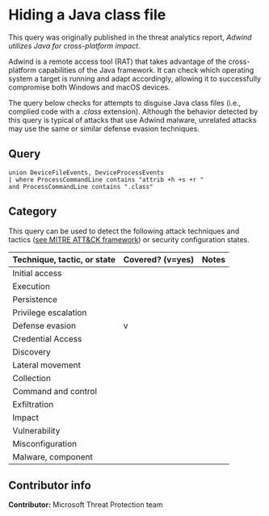 # Hiding a Java class file

This query was originally published in the threat analytics report, *Adwind utilizes Java for cross-platform impact*.

Adwind is a remote access tool (RAT) that takes advantage of the cross-platform capabilities of the Java framework. It can check which operating system a target is running and adapt accordingly, allowing it to successfully compromise both Windows and macOS devices.

The query below checks for attempts to disguise Java class files (i.e., complied code with a *.class* extension). Although the behavior detected by this query is typical of attacks that use Adwind malware, unrelated attacks may use the same or similar defense evasion techniques.

## Query

```kusto
union DeviceFileEvents, DeviceProcessEvents
| where ProcessCommandLine contains "attrib +h +s +r " 
and ProcessCommandLine contains ".class"
```

## Category

This query can be used to detect the following attack techniques and tactics ([see MITRE ATT&CK framework](https://attack.mitre.org/)) or security configuration states.

| Technique, tactic, or state | Covered? (v=yes) | Notes |
|-|-|-|
| Initial access |  |  |
| Execution |  |  |
| Persistence |  |  |
| Privilege escalation |  |  |
| Defense evasion | v |  |
| Credential Access |  |  |
| Discovery |  |  |
| Lateral movement |  |  |
| Collection |  |  |
| Command and control |  |  |
| Exfiltration |  |  |
| Impact |  |  |
| Vulnerability |  |  |
| Misconfiguration |  |  |
| Malware, component |  |  |

## Contributor info

**Contributor:** Microsoft Threat Protection team

